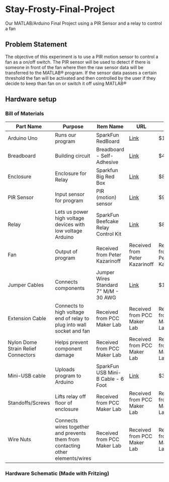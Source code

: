 # Stay-Frosty-Final-Project
Our MATLAB/Arduino Final Project using a PIR Sensor and a relay to control a fan

## Problem Statement
The objective of this experiment is to use a PIR motion sensor to control a fan as a on/off switch. 
The PIR sensor will be used to detect if there is someone in front of the fan where then the raw sensor 
data will be transferred to the MATLAB® program. If the sensor data passes a certain threshold 
the fan will be activated and then controlled by the user if they decide to keep than fan on or 
switch it off using MATLAB®

## Hardware setup

### Bill of Materials

|Part Name|Purpose|Item Name|URL|Price|
|---|---|---|---|---|
|Arduino Uno|Runs our program|SparkFun RedBoard|[Link](https://www.sparkfun.com/products/13975)|$19.95|
|Breadboard|Building circuit|Breadboard - Self-Adhesive|[Link](https://www.sparkfun.com/products/12002)|$4.95|
|Enclosure|Enclosure for Relay|Sparkfun Big Red Box|[Link](https://www.sparkfun.com/products/11366)|$8.95|
|PIR Sensor|Input sensor for program|PIR (motion) sensor|[Link](https://www.adafruit.com/product/189)|$9.95|
|Relay|Lets us power high voltage devices with low voltage Arduino|SparkFun Beefcake Relay Control Kit|[Link](https://www.sparkfun.com/products/13815)|$8.95|
|Fan|Output of program|Received from Peter Kazarinoff|Received from Peter Kazarinoff|Received from Peter Kazarinoff|
|Jumper Cables|Connects components|Jumper Wires Standard 7" M/M - 30 AWG|[Link](https://www.sparkfun.com/products/11026)|$1.95|
|Extension Cable|Connects to high voltage end of relay to plug into wall socket and fan|Received from PCC Maker Lab|Received from PCC Maker Lab|Received from PCC Maker Lab|
|Nylon Dome Strain Relief Connectors|Helps prevent component damage|Received from PCC Maker Lab|Received from PCC Maker Lab|Received from PCC Maker Lab|
|Mini-USB cable|Uploads program to Arduino|SparkFun USB Mini-B Cable - 6 Foot|[Link](https://www.sparkfun.com/products/11301)|$3.95|
|Standoffs/Screws|Lifts relay off floor of enclosure|Received from PCC Maker Lab|Received from PCC Maker Lab|Received from PCC Maker Lab|
|Wire Nuts|Connects wires together and prevents them from contacting other elements/wires|Received from PCC Maker Lab|Received from PCC Maker Lab|Received from PCC Maker Lab|

### Hardware Schematic (Made with Fritzing)



